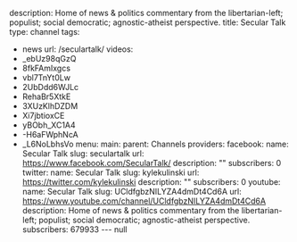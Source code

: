 description: Home of news & politics commentary from the libertarian-left; populist;
  social democratic; agnostic-atheist perspective.
title: Secular Talk
type: channel
tags:
- news
url: /seculartalk/
videos:
- _ebUz98qGzQ
- 8fkFAmIxgcs
- vbl7TnYt0Lw
- 2UbDdd6WJLc
- RehaBr5XtkE
- 3XUzKlhDZDM
- Xi7jbtioxCE
- yBObh_XC1A4
- -H6aFWphNcA
- _L6NoLbhsVo
menu:
  main:
    parent: Channels
providers:
  facebook:
    name: Secular Talk
    slug: seculartalk
    url: https://www.facebook.com/SecularTalk/
    description: ""
    subscribers: 0
  twitter:
    name: Secular Talk
    slug: kylekulinski
    url: https://twitter.com/kylekulinski
    description: ""
    subscribers: 0
  youtube:
    name: Secular Talk
    slug: UCldfgbzNILYZA4dmDt4Cd6A
    url: https://www.youtube.com/channel/UCldfgbzNILYZA4dmDt4Cd6A
    description: Home of news & politics commentary from the libertarian-left; populist;
      social democratic; agnostic-atheist perspective.
    subscribers: 679933
--- null

